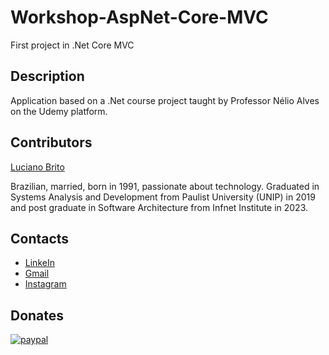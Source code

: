 # Workshop-AspNet-Core-MVC

First project in .Net Core MVC


## Description


Application based on a .Net course project taught by Professor Nélio Alves on the Udemy platform.



## Contributors

[Luciano Brito](https://github.com/lucianobritodev)

Brazilian, married, born in 1991, passionate about technology. Graduated in Systems Analysis and Development from Paulist University (UNIP) in 2019 and post graduate in Software Architecture from Infnet Institute in 2023. 


## Contacts

- [LinkeIn](https://www.linkedin.com/in/luciano-brito-dev)
- [Gmail](mailto:lucianobrito.dev@gmail.com)
- [Instagram](https://www.instagram.com/lucianobrito.dev)


## Donates

[![paypal](https://www.paypalobjects.com/en_US/i/btn/btn_donateCC_LG.gif)](https://www.paypal.com/donate/?hosted_button_id=SX3L4N89M8ZRW)